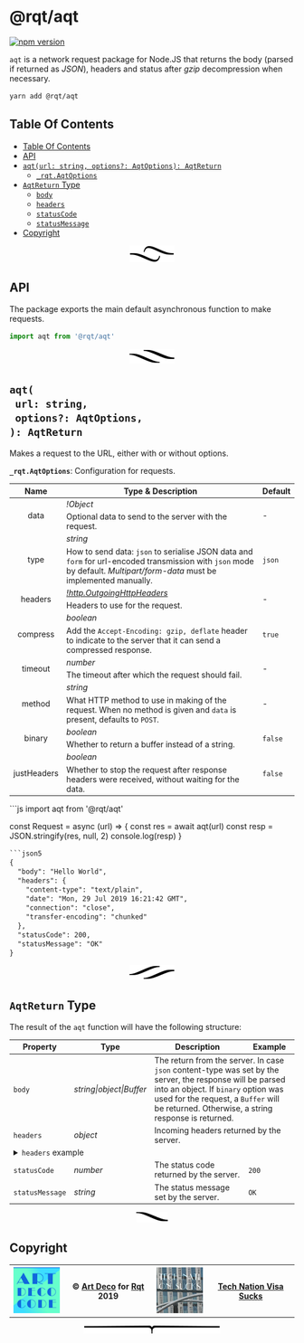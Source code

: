 # @rqt/aqt

[![npm version](https://badge.fury.io/js/%40rqt%2Faqt.svg)](https://npmjs.org/package/@rqt/aqt)

`aqt` is a network request package for Node.JS that returns the body (parsed if returned as _JSON_), headers and status after _gzip_ decompression when necessary.

```sh
yarn add @rqt/aqt
```

## Table Of Contents

- [Table Of Contents](#table-of-contents)
- [API](#api)
- [`aqt(url: string, options?: AqtOptions): AqtReturn`](#aqturl-stringoptions-aqtoptions-aqtreturn)
  * [`_rqt.AqtOptions`](#type-_rqtaqtoptions)
- [`AqtReturn` Type](#aqtreturn-type)
  * [<code>body</code>](#body)
  * [<code>headers</code>](#headers)
  * [<code>statusCode</code>](#statuscode)
  * [<code>statusMessage</code>](#statusmessage)
- [Copyright](#copyright)

<p align="center"><a href="#table-of-contents"><img src="/.documentary/section-breaks/0.svg?sanitize=true"></a></p>

## API

The package exports the main default asynchronous function to make requests.

```js
import aqt from '@rqt/aqt'
```

<p align="center"><a href="#table-of-contents"><img src="/.documentary/section-breaks/1.svg?sanitize=true"></a></p>

## `aqt(`<br/>&nbsp;&nbsp;`url: string,`<br/>&nbsp;&nbsp;`options?: AqtOptions,`<br/>`): AqtReturn`

Makes a request to the URL, either with or without options.

<strong><a name="type-_rqtaqtoptions">`_rqt.AqtOptions`</a></strong>: Configuration for requests.
<table>
 <thead><tr>
  <th>Name</th>
  <th>Type &amp; Description</th>
  <th>Default</th>
 </tr></thead>
 <tr>
  <td rowSpan="3" align="center">data</td>
  <td><em>!Object</em></td>
  <td rowSpan="3">-</td>
 </tr>
 <tr></tr>
 <tr>
  <td>Optional data to send to the server with the request.</td>
 </tr>
 <tr>
  <td rowSpan="3" align="center">type</td>
  <td><em>string</em></td>
  <td rowSpan="3"><code>json</code></td>
 </tr>
 <tr></tr>
 <tr>
  <td>How to send data: <code>json</code> to serialise JSON data and <code>form</code> for url-encoded transmission with <code>json</code> mode by default. <em>Multipart/form-data</em> must be implemented manually.</td>
 </tr>
 <tr>
  <td rowSpan="3" align="center">headers</td>
  <td><em><a href="https://nodejs.org/api/http.html#http_class_http_outgoinghttpheaders" title="The headers hash map for making requests, including such properties as Content-Encoding, Content-Type, etc.">!http.OutgoingHttpHeaders</a></em></td>
  <td rowSpan="3">-</td>
 </tr>
 <tr></tr>
 <tr>
  <td>Headers to use for the request.</td>
 </tr>
 <tr>
  <td rowSpan="3" align="center">compress</td>
  <td><em>boolean</em></td>
  <td rowSpan="3"><code>true</code></td>
 </tr>
 <tr></tr>
 <tr>
  <td>Add the <code>Accept-Encoding: gzip, deflate</code> header to indicate to the server that it can send a compressed response.</td>
 </tr>
 <tr>
  <td rowSpan="3" align="center">timeout</td>
  <td><em>number</em></td>
  <td rowSpan="3">-</td>
 </tr>
 <tr></tr>
 <tr>
  <td>The timeout after which the request should fail.</td>
 </tr>
 <tr>
  <td rowSpan="3" align="center">method</td>
  <td><em>string</em></td>
  <td rowSpan="3">-</td>
 </tr>
 <tr></tr>
 <tr>
  <td>What HTTP method to use in making of the request. When no method is given and <code>data</code> is present, defaults to <code>POST</code>.</td>
 </tr>
 <tr>
  <td rowSpan="3" align="center">binary</td>
  <td><em>boolean</em></td>
  <td rowSpan="3"><code>false</code></td>
 </tr>
 <tr></tr>
 <tr>
  <td>Whether to return a buffer instead of a string.</td>
 </tr>
 <tr>
  <td rowSpan="3" align="center">justHeaders</td>
  <td><em>boolean</em></td>
  <td rowSpan="3"><code>false</code></td>
 </tr>
 <tr></tr>
 <tr>
  <td>Whether to stop the request after response headers were received, without waiting for the data.</td>
 </tr>
</table>
```js
import aqt from '@rqt/aqt'

const Request = async (url) => {
  const res = await aqt(url)
  const resp = JSON.stringify(res, null, 2)
  console.log(resp)
}
```
```json5
{
  "body": "Hello World",
  "headers": {
    "content-type": "text/plain",
    "date": "Mon, 29 Jul 2019 16:21:42 GMT",
    "connection": "close",
    "transfer-encoding": "chunked"
  },
  "statusCode": 200,
  "statusMessage": "OK"
}
```

<p align="center"><a href="#table-of-contents"><img src="/.documentary/section-breaks/2.svg?sanitize=true"></a></p>

## `AqtReturn` Type

The result of the `aqt` function will have the following structure:

<table>
 <thead>
  <tr>
   <th>Property</th>
   <th>Type</th>
   <th>Description</th>
   <th>Example</th>
  </tr>
 </thead>
 <tbody>
  <tr>
   <td><a name="body"><code>body</code></a></td>
   <td><em>string|object|Buffer</em></td>
   <td colspan="2">The return from the server. In case <code>json</code> content-type was set by the server, the response will be parsed into an object. If <code>binary</code> option was used for the request, a <code>Buffer</code> will be returned. Otherwise, a string response is returned.</td>
  </tr>
  <tr>
   <td><a name="headers"><code>headers</code></a></td>
   <td><em>object</em></td>
   <td colspan="2">Incoming headers returned by the server.</td>
  </tr>
  <tr></tr>
  <tr>
   <td colspan="4">

<details>
<summary><code>headers</code> example</summary>

```json5
{
  "server": "GitHub.com",
  "date": "Wed, 18 Jul 2018 01:32:47 GMT",
  "content-type": "application/json; charset=utf-8",
  "content-length": "2",
  "connection": "close",
  "status": "200 OK",
  "x-ratelimit-limit": "60",
  "x-ratelimit-remaining": "59",
  "x-ratelimit-reset": "1531881167",
  "cache-control": "public, max-age=60, s-maxage=60",
  "vary": "Accept",
  "etag": "\"d751713988987e9331980363e24189ce\"",
  "x-github-media-type": "github.v3; format=json",
  "access-control-allow-origin": "*",
  "x-frame-options": "deny",
  "x-content-type-options": "nosniff",
  "x-xss-protection": "1; mode=block",
  "content-security-policy": "default-src 'none'",
  "x-runtime-rack": "0.018822",
  "x-github-request-id": "F187:785E:65A1E8A:C2A36B5:5B4E98BF"
}
```
</details>
</td>
  </tr>
  <tr>
   <td><a name="statuscode"><code>statusCode</code></a></td>
   <td><em>number</em></td>
   <td>The status code returned by the server.</td>
   <td><code>200</code></td>
  </tr>
  <tr>
   <td><a name="statusmessage"><code>statusMessage</code></a></td>
   <td><em>string</em></td>
   <td>The status message set by the server.</td>
   <td><code>OK</code></td>
  </tr>
 </tbody>
</table>


<p align="center"><a href="#table-of-contents"><img src="/.documentary/section-breaks/3.svg?sanitize=true"></a></p>

## Copyright

<table>
  <tr>
    <th>
      <a href="https://artd.eco">
        <img width="100" src="https://raw.githubusercontent.com/wrote/wrote/master/images/artdeco.png"
          alt="Art Deco">
      </a>
    </th>
    <th>© <a href="https://artd.eco">Art Deco</a> for <a href="http://rqt.biz">Rqt</a> 2019</th>
    <th>
      <a href="https://www.technation.sucks" title="Tech Nation Visa">
        <img width="100" src="https://raw.githubusercontent.com/idiocc/cookies/master/wiki/arch4.jpg"
          alt="Tech Nation Visa">
      </a>
    </th>
    <th><a href="https://www.technation.sucks">Tech Nation Visa Sucks</a></th>
  </tr>
</table>

<p align="center"><a href="#table-of-contents"><img src="/.documentary/section-breaks/-1.svg?sanitize=true"></a></p>